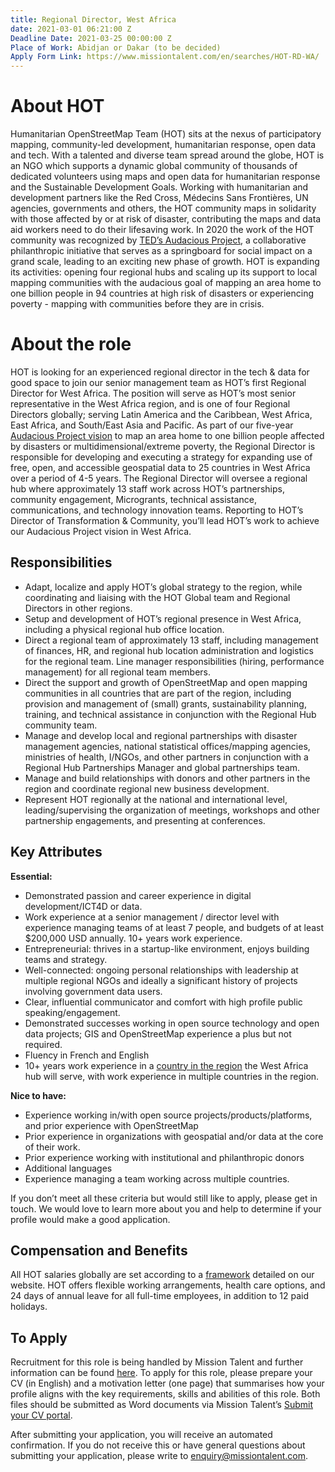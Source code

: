 ```yaml
---
title: Regional Director, West Africa
date: 2021-03-01 06:21:00 Z
Deadline Date: 2021-03-25 00:00:00 Z
Place of Work: Abidjan or Dakar (to be decided)
Apply Form Link: https://www.missiontalent.com/en/searches/HOT-RD-WA/
---
```


# About HOT

Humanitarian OpenStreetMap Team (HOT) sits at the nexus of participatory mapping, community-led development, humanitarian response, open data and tech. With a talented and diverse team spread around the globe, HOT is an NGO which supports a dynamic global community of thousands of dedicated volunteers using maps and open data for humanitarian response and the Sustainable Development Goals. Working with humanitarian and development partners like the Red Cross, Médecins Sans Frontières, UN agencies, governments and others, the HOT community maps in solidarity with those affected by or at risk of disaster, contributing the maps and data aid workers need to do their lifesaving work. In 2020 the work of the HOT community was recognized by [TED’s Audacious Project](https://audaciousproject.org/ideas/2020/humanitarian-openstreetmap-team), a collaborative philanthropic initiative that serves as a springboard for social impact on a grand scale, leading to an exciting new phase of growth. HOT is expanding its activities: opening four regional hubs and scaling up its support to local mapping communities with the audacious goal of mapping an area home to one billion people in 94 countries at high risk of disasters or experiencing poverty - mapping with communities before they are in crisis.

# About the role
HOT is looking for an experienced regional director in the tech & data for good space to join our senior management team as HOT’s first Regional Director for West Africa. The position will serve as HOT’s most senior representative in the West Africa region, and is one of four Regional Directors globally; serving Latin America and the Caribbean, West Africa, East Africa, and South/East Asia and Pacific. As part of our five-year [Audacious Project vision](https://www.hotosm.org/updates/audacious-announcement/) to map an area home to one billion people affected by disasters or multidimensional/extreme poverty, the Regional Director is responsible for developing and executing a strategy for expanding use of free, open, and accessible geospatial data to 25 countries in West Africa over a period of 4-5 years. The Regional Director will oversee a regional hub where approximately 13 staff work across HOT’s partnerships, community engagement, Microgrants, technical assistance, communications, and technology innovation teams. Reporting to HOT’s Director of Transformation & Community, you’ll lead HOT’s work to achieve our Audacious Project vision in West Africa.

## Responsibilities
* Adapt, localize and apply HOT’s global strategy to the region, while coordinating and liaising with the HOT Global team and Regional Directors in other regions.
* Setup and development of HOT’s regional presence in West Africa, including a physical regional hub office location.
* Direct a regional team of approximately 13 staff, including  management of finances, HR, and regional hub location administration and logistics for the regional team. Line manager responsibilities (hiring, performance management) for all regional team members.
* Direct the support and growth of OpenStreetMap and open mapping communities in all countries that are part of the region, including provision and management of (small) grants, sustainability planning, training, and technical assistance in conjunction with the Regional Hub community team.
* Manage and develop local and regional partnerships with disaster management agencies, national statistical offices/mapping agencies, ministries of health, I/NGOs, and other partners in conjunction with a Regional Hub Partnerships Manager and global partnerships team.
* Manage and build relationships with donors and other partners in the region and coordinate regional new business development.
* Represent HOT regionally at the national and international level, leading/supervising the organization of meetings, workshops and other partnership engagements, and presenting at conferences.

## Key Attributes

**Essential:**
* Demonstrated passion and career experience in digital development/ICT4D or data.
* Work experience at a senior management / director level with experience managing teams of at least 7 people, and budgets of at least $200,000 USD annually. 10+ years work experience.
* Entrepreneurial: thrives in a startup-like environment, enjoys building teams and strategy.
* Well-connected: ongoing personal relationships with leadership at multiple regional NGOs and ideally a significant history of projects involving government data users.
* Clear, influential communicator and comfort with high profile public speaking/engagement.
* Demonstrated successes working in open source technology and open data projects; GIS and OpenStreetMap experience a plus but not required.
* Fluency in French and English 
* 10+ years work experience in a [country in the region](https://www.hotosm.org/updates/four-regions-five-years-94-countries-one-billion-people/) the West Africa hub will serve, with work experience in multiple countries in the region.

**Nice to have:**
* Experience working in/with open source projects/products/platforms, and prior experience with OpenStreetMap
* Prior experience in organizations with geospatial and/or data at the core of their work.
* Prior experience working with institutional and philanthropic donors
* Additional languages 
* Experience managing a team working across multiple countries.

If you don’t meet all these criteria but would still like to apply, please get in touch. We would love to learn more about you and help to determine if your profile would make a good application.

## Compensation and Benefits
All HOT salaries globally are set according to a [framework](https://www.hotosm.org/salaries) detailed on our website. HOT offers flexible working arrangements, health care options, and 24 days of annual leave for all full-time employees, in addition to 12 paid holidays.

## To Apply
Recruitment for this role is being handled by Mission Talent and further information can be found [here](https://www.missiontalent.com/en/searches/HOT-RD-WA/). To apply for this role, please prepare your CV (in English) and a motivation letter (one page) that summarises how your profile aligns with the key requirements, skills and abilities of this role. Both files should be submitted as Word documents via Mission Talent’s [Submit your CV portal](https://www.missiontalent.com/en/candidates/).
 
After submitting your application, you will receive an automated confirmation. If you do not receive this or have general questions about submitting your application, please write to enquiry@missiontalent.com.